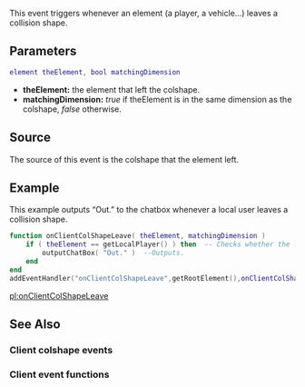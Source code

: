 This event triggers whenever an element (a player, a vehicle...) leaves a collision shape.

Parameters
----------

``` lua
element theElement, bool matchingDimension
```

-   **theElement:** the element that left the colshape.
-   **matchingDimension:** *true* if theElement is in the same dimension as the colshape, *false* otherwise.

Source
------

The source of this event is the colshape that the element left.

Example
-------

This example outputs “Out.” to the chatbox whenever a local user leaves a collision shape.

``` lua
function onClientColShapeLeave( theElement, matchingDimension )
    if ( theElement == getLocalPlayer() ) then  -- Checks whether the leaving element is the local player
        outputChatBox( "Out." )  --Outputs.
    end
end
addEventHandler("onClientColShapeLeave",getRootElement(),onClientColShapeLeave)
```

[pl:onClientColShapeLeave](/pl:onClientColShapeLeave.md "wikilink")

See Also
--------

### Client colshape events

### Client event functions
